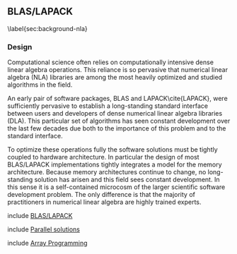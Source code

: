 
BLAS/LAPACK
-----------

\label{sec:background-nla}

### Design

Computational science often relies on computationally intensive dense linear algebra operations.  This reliance is so pervasive that numerical linear algebra (NLA) libraries are among the most heavily optimized and studied algorithms in the field.

An early pair of software packages, BLAS and LAPACK\cite{LAPACK}, were sufficiently pervasive to establish a long-standing standard interface between users and developers of dense numerical linear algebra libraries (DLA).  This particular set of algorithms has seen constant development over the last few decades due both to the importance of this problem and to the standard interface.

To optimize these operations fully the software solutions must be tightly coupled to hardware architecture.  In particular the design of most BLAS/LAPACK implementations tightly integrates a model for the memory architecture.  Because memory architectures continue to change, no long-standing solution has arisen and this field sees constant development.  In this sense it is a self-contained microcosm of the larger scientific software development problem.  The only difference is that the majority of practitioners in numerical linear algebra are highly trained experts.

include [BLAS/LAPACK](blas-lapack.md)

include [Parallel solutions](blas-lapack-implementations.md)

include [Array Programming](background-array-programming.md)

